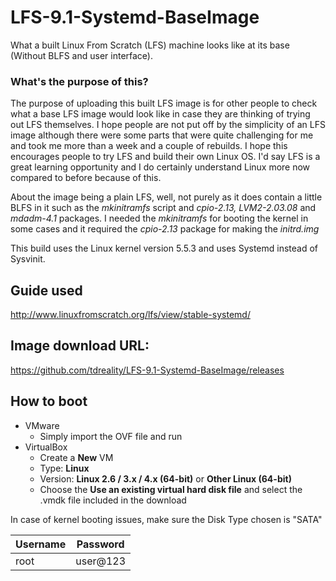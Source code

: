 # LFS-9.1-Systemd-BaseImage

What a built Linux From Scratch (LFS) machine looks like at its base (Without BLFS and user interface).

### What's the purpose of this?
The purpose of uploading this built LFS image is for other people to check what a base LFS image would look like in case they are thinking of trying out LFS themselves. I hope people are not put off by the simplicity of an LFS image although there were some parts that were quite challenging for me and took me more than a week and a couple of rebuilds. I hope this encourages people to try LFS and build their own Linux OS. I'd say LFS is a great learning opportunity and I do certainly understand Linux more now compared to before because of this.

About the image being a plain LFS, well, not purely as it does contain a little BLFS in it such as the *mkinitramfs* script and *cpio-2.13, LVM2-2.03.08* and *mdadm-4.1* packages. I needed the *mkinitramfs* for booting the kernel in some cases and it required the *cpio-2.13* package for making the *initrd.img*

This build uses the Linux kernel version 5.5.3 and uses Systemd instead of Sysvinit.

## Guide used
http://www.linuxfromscratch.org/lfs/view/stable-systemd/

## Image download URL:
https://github.com/tdreality/LFS-9.1-Systemd-BaseImage/releases

## How to boot
* VMware
  * Simply import the OVF file and run
* VirtualBox
  * Create a **New** VM
  * Type: **Linux**
  * Version: **Linux 2.6 / 3.x / 4.x (64-bit)** or **Other Linux (64-bit)**
  * Choose the **Use an existing virtual hard disk file** and select the .vmdk file included in the download

In case of kernel booting issues, make sure the Disk Type chosen is "SATA"
  
  
Username | Password
------------ | -------------
root | user@123

